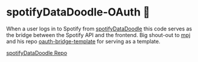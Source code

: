 # spotifyDataDoodle-OAuth 🌉
When a user logs in to Spotify from [spotifyDataDoodle](https://spotifydatadoodle.herokuapp.com) this code serves as the bridge between the Spotify API and the frontend.
Big shout-out to [mpj](https://github.com/mpj) and his repo [oauth-bridge-template](https://github.com/mpj/oauth-bridge-template) for serving as a template.

[spotifyDataDoodle Repo](https://github.com/gustavfahraeus/spotifydatadoodle)
